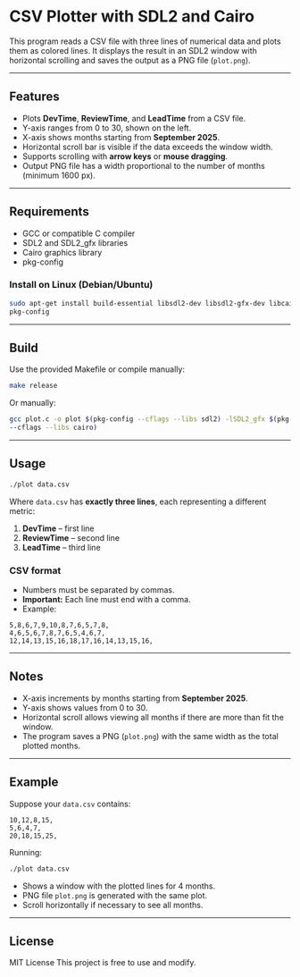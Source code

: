 # CSV Plotter with SDL2 and Cairo

This program reads a CSV file with three lines of numerical data and plots them
as colored lines. It displays the result in an SDL2 window with horizontal
scrolling and saves the output as a PNG file (`plot.png`).

---

## Features

- Plots **DevTime**, **ReviewTime**, and **LeadTime** from a CSV file.
- Y-axis ranges from 0 to 30, shown on the left.
- X-axis shows months starting from **September 2025**.
- Horizontal scroll bar is visible if the data exceeds the window width.
- Supports scrolling with **arrow keys** or **mouse dragging**.
- Output PNG file has a width proportional to the number of months (minimum 1600
px).

---

## Requirements

- GCC or compatible C compiler
- SDL2 and SDL2_gfx libraries
- Cairo graphics library
- pkg-config

### Install on Linux (Debian/Ubuntu)

```bash
sudo apt-get install build-essential libsdl2-dev libsdl2-gfx-dev libcairo2-dev
pkg-config
````

---

## Build

Use the provided Makefile or compile manually:

```bash
make release
```

Or manually:

```bash
gcc plot.c -o plot $(pkg-config --cflags --libs sdl2) -lSDL2_gfx $(pkg-config
--cflags --libs cairo)
```

---

## Usage

```bash
./plot data.csv
```

Where `data.csv` has **exactly three lines**, each representing a different
metric:

1. **DevTime** – first line
2. **ReviewTime** – second line
3. **LeadTime** – third line

### CSV format

* Numbers must be separated by commas.
* **Important:** Each line must end with a comma.
* Example:

```
5,8,6,7,9,10,8,7,6,5,7,8,
4,6,5,6,7,8,7,6,5,4,6,7,
12,14,13,15,16,18,17,16,14,13,15,16,
```

---

## Notes

* X-axis increments by months starting from **September 2025**.
* Y-axis shows values from 0 to 30.
* Horizontal scroll allows viewing all months if there are more than fit the
window.
* The program saves a PNG (`plot.png`) with the same width as the total plotted
months.

---

## Example

Suppose your `data.csv` contains:

```
10,12,8,15,
5,6,4,7,
20,18,15,25,
```

Running:

```bash
./plot data.csv
```

* Shows a window with the plotted lines for 4 months.
* PNG file `plot.png` is generated with the same plot.
* Scroll horizontally if necessary to see all months.

---

## License

MIT License
This project is free to use and modify.


